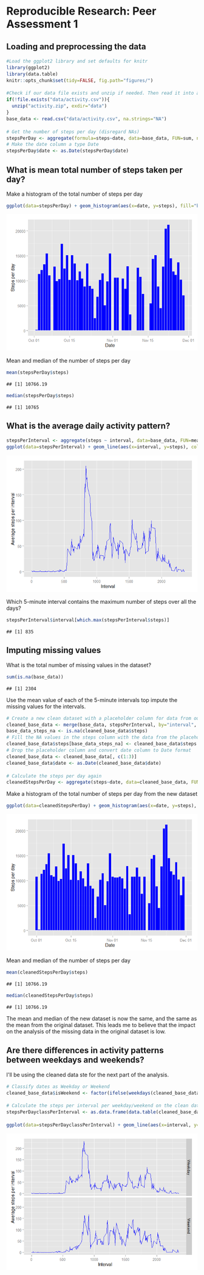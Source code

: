 # Reproducible Research: Peer Assessment 1

## Loading and preprocessing the data

```r
#Load the ggplot2 library and set defaults for knitr
library(ggplot2)
library(data.table)
knitr::opts_chunk$set(tidy=FALSE, fig.path="figures/")

#Check if our data file exists and unzip if needed. Then read it into a data frame.
if(!file.exists("data/activity.csv")){
  unzip("activity.zip", exdir="data")
}
base_data <- read.csv("data/activity.csv", na.strings="NA")

# Get the number of steps per day (disregard NAs)
stepsPerDay <- aggregate(formula=steps~date, data=base_data, FUN=sum, na.rm=TRUE)
# Make the date column a type Date
stepsPerDay$date <- as.Date(stepsPerDay$date)
```

## What is mean total number of steps taken per day?
Make a histogram of the total number of steps per day

```r
ggplot(data=stepsPerDay) + geom_histogram(aes(x=date, y=steps), fill="blue", stat="identity") + labs(y='Steps per day', x='Date')
```

![](figures/unnamed-chunk-2-1.png) 

Mean and median of the number of steps per day

```r
mean(stepsPerDay$steps)
```

```
## [1] 10766.19
```

```r
median(stepsPerDay$steps)
```

```
## [1] 10765
```

## What is the average daily activity pattern?

```r
stepsPerInterval <- aggregate(steps ~ interval, data=base_data, FUN=mean)
ggplot(data=stepsPerInterval) + geom_line(aes(x=interval, y=steps), colour="blue", stat="identity") + labs(y='Average steps per interval', x='Interval')
```

![](figures/unnamed-chunk-4-1.png) 

Which 5-minute interval contains the maximum number of steps over all the days?

```r
stepsPerInterval$interval[which.max(stepsPerInterval$steps)]
```

```
## [1] 835
```

## Imputing missing values
What is the total number of missing values in the dataset?

```r
sum(is.na(base_data))
```

```
## [1] 2304
```

Use the mean value of each of the 5-minute intervals top impute the missing values for the intervals.

```r
# Create a new clean dataset with a placeholder column for data from our stepsPerInterval set
cleaned_base_data <- merge(base_data, stepsPerInterval, by="interval", suffixes=c("", ".filled"))
base_data_steps_na <- is.na(cleaned_base_data$steps)
# Fill the NA values in the steps column with the data from the placeholder column
cleaned_base_data$steps[base_data_steps_na] <- cleaned_base_data$steps.filled[base_data_steps_na]
# Drop the placeholder column and convert date column to Date format
cleaned_base_data <- cleaned_base_data[, c(1:3)]
cleaned_base_data$date <- as.Date(cleaned_base_data$date)

# Calculate the steps per day again
cleanedStepsPerDay <- aggregate(steps~date, data=cleaned_base_data, FUN=sum)
```

Make a histogram of the total number of steps per day from the new dataset

```r
ggplot(data=cleanedStepsPerDay) + geom_histogram(aes(x=date, y=steps), fill="blue", stat="identity") + labs(y='Steps per day', x='Date')
```

![](figures/unnamed-chunk-8-1.png) 

Mean and median of the number of steps per day

```r
mean(cleanedStepsPerDay$steps)
```

```
## [1] 10766.19
```

```r
median(cleanedStepsPerDay$steps)
```

```
## [1] 10766.19
```

The mean and median of the new dataset is now the same, and the same as the mean from the original
dataset. This leads me to believe that the impact on the analysis of the missing data in the original dataset is low.

## Are there differences in activity patterns between weekdays and weekends?
I'll be using the cleaned data ste for the next part of the analysis.


```r
# Classify dates as Weekday or Weekend
cleaned_base_data$isWeekend <- factor(ifelse(weekdays(cleaned_base_data$date) %in% c("Saturday", "Sunday"), "Weekend", "Weekday"))

# Calculate the steps per interval per weekday/weekend on the clean data
stepsPerDayclassPerInterval <- as.data.frame(data.table(cleaned_base_data)[, list(steps=mean(steps)), by=list(interval, isWeekend)])

ggplot(data=stepsPerDayclassPerInterval) + geom_line(aes(x=interval, y=steps), colour="blue", stat="identity") + facet_grid(isWeekend~.) + labs(y='Average steps per interval', x='Interval')
```

![](figures/unnamed-chunk-10-1.png) 
